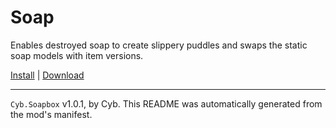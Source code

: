 # Soap

Enables destroyed soap to create slippery puddles and swaps the static soap models with item versions.

[Install](https://hitman-resources.netlify.app/smf-install-link/https://github.com/Cybore8/soapbox/releases/latest/download/mod.framework.zip) | [Download](https://github.com/Cybore8/soapbox/releases/latest/download/mod.framework.zip)

---

`Cyb.Soapbox` v1.0.1, by Cyb. This README was automatically generated from the mod's manifest.
